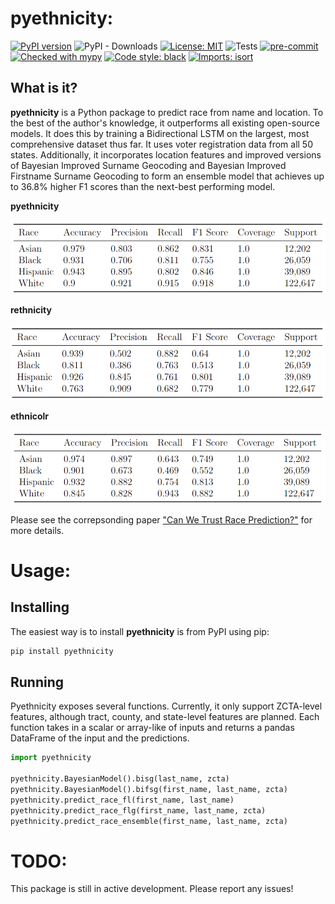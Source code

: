 # pyethnicity:
[![PyPI version](https://badge.fury.io/py/pyethnicity.svg)](https://badge.fury.io/py/pyethnicity)
![PyPI - Downloads](https://img.shields.io/pypi/dm/pyethnicity)
[![License: MIT](https://img.shields.io/badge/License-MIT-yellow.svg)](https://opensource.org/licenses/MIT)
![Tests](https://github.com/CangyuanLi/pyethnicity/actions/workflows/tests.yml/badge.svg)
[![pre-commit](https://img.shields.io/badge/pre--commit-enabled-brightgreen?logo=pre-commit&logoColor=white)](https://github.com/pre-commit/pre-commit)
[![Checked with mypy](http://www.mypy-lang.org/static/mypy_badge.svg)](http://mypy-lang.org/)
[![Code style: black](https://img.shields.io/badge/code%20style-black-000000.svg)](https://github.com/psf/black)
[![Imports: isort](https://img.shields.io/badge/%20imports-isort-%231674b1?style=flat&labelColor=ef8336)](https://pycqa.github.io/isort/)

## What is it?

**pyethnicity** is a Python package to predict race from name and location. To the best of the author's knowledge, it outperforms all existing open-source models. It does this by training a Bidirectional LSTM on the largest, most comprehensive dataset thus far. It uses voter registration data from all 50 states. Additionally, it incorporates location features and improved versions of Bayesian Improved Surname Geocoding and Bayesian Improved Firstname Surname Geocoding to form an ensemble model that achieves up to 36.8% higher F1 scores than the next-best performing model.

**pyethnicity**

![](assets/ensemble_stats.png)

**rethnicity**

![](assets/reth_stats.png)

**ethnicolr**

![](assets/eth_stats.png)

Please see the correpsonding paper ["Can We Trust Race Prediction?"](paper.pdf) for more details.

# Usage:

## Installing

The easiest way is to install **pyethnicity** is from PyPI using pip:

```sh
pip install pyethnicity
```

## Running

Pyethnicity exposes several functions. Currently, it only support ZCTA-level features, although tract, county, and state-level features are planned. Each function takes in a scalar or array-like of inputs and returns a pandas DataFrame of the input and the predictions.

```python
import pyethnicity

pyethnicity.BayesianModel().bisg(last_name, zcta)
pyethnicity.BayesianModel().bifsg(first_name, last_name, zcta)
pyethnicity.predict_race_fl(first_name, last_name)
pyethnicity.predict_race_flg(first_name, last_name, zcta)
pyethnicity.predict_race_ensemble(first_name, last_name, zcta)
```

# TODO:

This package is still in active development. Please report any issues!